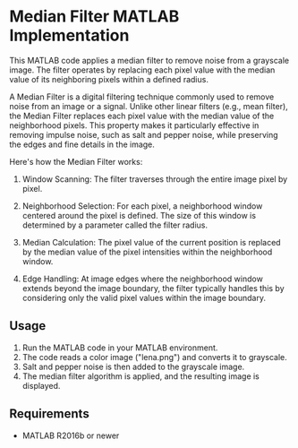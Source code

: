 # Median Filter MATLAB Implementation

This MATLAB code applies a median filter to remove noise from a grayscale image. The filter operates by replacing each pixel value with the median value of its neighboring pixels within a defined radius.

A Median Filter is a digital filtering technique commonly used to remove noise from an image or a signal. Unlike other linear filters (e.g., mean filter), the Median Filter replaces each pixel value with the median value of the neighborhood pixels. This property makes it particularly effective in removing impulse noise, such as salt and pepper noise, while preserving the edges and fine details in the image.

Here's how the Median Filter works:

1. Window Scanning: The filter traverses through the entire image pixel by pixel.

2. Neighborhood Selection: For each pixel, a neighborhood window centered around the pixel is defined. The size of this window is determined by a parameter called the filter radius.

3. Median Calculation: The pixel value of the current position is replaced by the median value of the pixel intensities within the neighborhood window.

4. Edge Handling: At image edges where the neighborhood window extends beyond the image boundary, the filter typically handles this by considering only the valid pixel values within the image boundary.

## Usage

1. Run the MATLAB code in your MATLAB environment.
2. The code reads a color image ("lena.png") and converts it to grayscale.
3. Salt and pepper noise is then added to the grayscale image.
4. The median filter algorithm is applied, and the resulting image is displayed.

## Requirements

- MATLAB R2016b or newer
